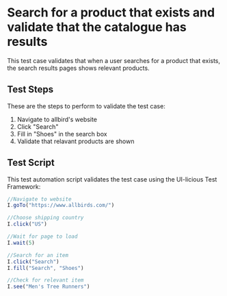 # Search for a product that exists and validate that the catalogue has results

This test case validates that when a user searches for a product that exists, the search results pages shows relevant products.

## Test Steps

These are the steps to perform to validate the test case:

1. Navigate to allbird's website
2. Click "Search"
3. Fill in "Shoes" in the search box
4. Validate that relavant products are shown

## Test Script

This test automation script validates the test case using the UI-licious Test Framework:
```javascript
//Navigate to website
I.goTo("https://www.allbirds.com/")

//Choose shipping country
I.click("US")

//Wait for page to load
I.wait(5)

//Search for an item
I.click("Search")
I.fill("Search", "Shoes")

//Check for relevant item
I.see("Men's Tree Runners")
```